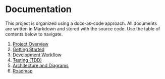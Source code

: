 # Documentation

This project is organized using a docs-as-code approach. All documents are
written in Markdown and stored with the source code. Use the table of contents
below to navigate.

1. [Project Overview](../README.md)
2. [Getting Started](getting-started.md)
3. [Development Workflow](development.md)
4. [Testing (TDD)](testing.md)
5. [Architecture and Diagrams](architecture.md)
6. [Roadmap](roadmap.md)


